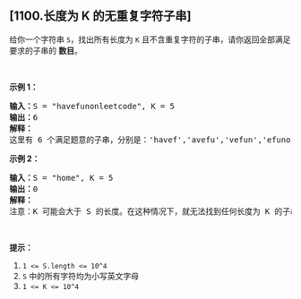 ## [1100.长度为 K 的无重复字符子串]
<p>给你一个字符串&nbsp;<code>S</code>，找出所有长度为&nbsp;<code>K</code>&nbsp;且不含重复字符的子串，请你返回全部满足要求的子串的&nbsp;<strong>数目</strong>。</p>

<p>&nbsp;</p>

<p><strong>示例 1：</strong></p>

<pre><strong>输入：</strong>S = &quot;havefunonleetcode&quot;, K = 5
<strong>输出：</strong>6
<strong>解释：</strong>
这里有 6 个满足题意的子串，分别是：&#39;havef&#39;,&#39;avefu&#39;,&#39;vefun&#39;,&#39;efuno&#39;,&#39;etcod&#39;,&#39;tcode&#39;。
</pre>

<p><strong>示例 2：</strong></p>

<pre><strong>输入：</strong>S = &quot;home&quot;, K = 5
<strong>输出：</strong>0
<strong>解释：</strong>
注意：K 可能会大于 S 的长度。在这种情况下，就无法找到任何长度为 K 的子串。</pre>

<p>&nbsp;</p>

<p><strong>提示：</strong></p>

<ol>
	<li><code>1 &lt;= S.length &lt;= 10^4</code></li>
	<li><code>S</code> 中的所有字符均为小写英文字母</li>
	<li><code>1 &lt;= K &lt;= 10^4</code></li>
</ol>

